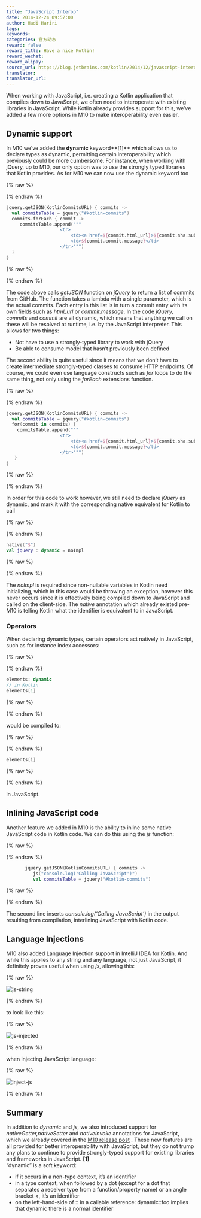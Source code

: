 ```yaml
---
title: "JavaScript Interop"
date: 2014-12-24 09:57:00
author: Hadi Hariri
tags:
keywords:
categories: 官方动态
reward: false
reward_title: Have a nice Kotlin!
reward_wechat:
reward_alipay:
source_url: https://blog.jetbrains.com/kotlin/2014/12/javascript-interop/
translator:
translator_url:
---
```


When working with JavaScript, i.e. creating a Kotlin application that compiles down to JavaScript, we often need to interoperate with existing libraries in JavaScript. While Kotlin already provides support for this, we’ve added a few more options in M10 to make interoperability even easier.<br/>
<span id="more-1766"></span>
## Dynamic support

In M10 we’ve added the **dynamic** keyword**[1]** which allows us to declare types as dynamic, permitting certain interoperability which previously could be more cumbersome. For instance, when working with jQuery, up to M10, our only option was to use the strongly typed libraries that Kotlin provides. As for M10 we can now use the dynamic keyword too

{% raw %}
<p></p>
{% endraw %}

```kotlin
jquery.getJSON(KotlinCommitsURL) { commits ->
  val commitsTable = jquery("#kotlin-commits")
  commits.forEach { commit ->
     commitsTable.append("""
                    <tr>
                        <td><a href=${commit.html_url}>${commit.sha.substring(0, 6)}</a></td>
                        <td>${commit.commit.message}</td>
                    </tr>""")
  }
}
```

{% raw %}
<p></p>
{% endraw %}

The code above calls <em>getJSON</em> function on <em>jQuery</em> to return a list of commits from GitHub. The function takes a lambda with a single parameter, which is the actual commits. Each entry in this list is in turn a commit entry with its own fields such as <em>html_url</em> or <em>commit.message</em>.
In the code <em>jQuery, commits</em> and <em>commit</em> are all dynamic, which means that anything we call on these will be resolved at runtime, i.e. by the JavaScript interpreter. This allows for two things:

* Not have to use a strongly-typed library to work with jQuery
* Be able to consume model that hasn’t previously been defined

The second ability is quite useful since it means that we don’t have to create intermediate strongly-typed classes to consume HTTP endpoints.
Of course, we could even use language constructs such as <em>for</em> loops to do the same thing, not only using the <em>forEach</em> extensions function.

{% raw %}
<p></p>
{% endraw %}

```kotlin
jquery.getJSON(KotlinCommitsURL) { commits ->
  val commitsTable = jquery("#kotlin-commits")
  for(commit in commits) {
    commitsTable.append("""
                    <tr>
                        <td><a href=${commit.html_url}>${commit.sha.substring(0, 6)}</a></td>
                        <td>${commit.commit.message}</td>
                    </tr>""")
   }
}
```

{% raw %}
<p></p>
{% endraw %}

In order for this code to work however, we still need to declare <em>jQuery</em> as dynamic, and mark it with the corresponding native equivalent for Kotlin to call

{% raw %}
<p></p>
{% endraw %}

```kotlin
native("$")
val jquery : dynamic = noImpl
```

{% raw %}
<p></p>
{% endraw %}

The <em>noImpl</em> is required since non-nullable variables in Kotlin need initializing, which in this case would be throwing an exception, however this never occurs since it is effectively being compiled down to JavaScript and called on the client-side. The <em>native</em> annotation which already existed pre-M10 is telling Kotlin what the identifier is equivalent to in JavaScript.
### Operators

When declaring dynamic types, certain operators act natively in JavaScript, such as for instance index accessors:

{% raw %}
<p></p>
{% endraw %}

```kotlin
elements: dynamic
// in Kotlin
elements[1]
```

{% raw %}
<p></p>
{% endraw %}

would be compiled to:

{% raw %}
<p></p>
{% endraw %}

```kotlin
elements[i]
```

{% raw %}
<p></p>
{% endraw %}

in JavaScript.
## Inlining JavaScript code

Another feature we added in M10 is the ability to inline some native JavaScript code in Kotlin code. We can do this using the <em>js</em> function:

{% raw %}
<p></p>
{% endraw %}

```kotlin
       jquery.getJSON(KotlinCommitsURL) { commits ->
          js("console.log('Calling JavaScript')")  
          val commitsTable = jquery("#kotlin-commits")
```

{% raw %}
<p></p>
{% endraw %}

The second line inserts <em>console.log(‘Calling JavaScript’)</em> in the output resulting from compilation, interlining JavaScript with Kotlin code.
## Language Injections

M10 also added Language Injection support in IntelliJ IDEA for Kotlin. And while this applies to any string and any language, not just JavaScript, it definitely proves useful when using <em>js</em>, allowing this:

{% raw %}
<p><img alt="js-string" class="aligncenter size-full wp-image-1776" data-recalc-dims="1" src="https://i0.wp.com/blog.jetbrains.com/kotlin/files/2014/12/js-string.png?resize=363%2C44&amp;ssl=1"/></p>
{% endraw %}

to look like this:

{% raw %}
<p><img alt="js-injected" class="aligncenter size-full wp-image-1775" data-recalc-dims="1" src="https://i0.wp.com/blog.jetbrains.com/kotlin/files/2014/12/js-injected.png?resize=379%2C48&amp;ssl=1"/></p>
{% endraw %}

when injecting JavaScript language:

{% raw %}
<p><img alt="inject-js" class="aligncenter size-full wp-image-1774" data-recalc-dims="1" src="https://i1.wp.com/blog.jetbrains.com/kotlin/files/2014/12/inject-js.png?resize=465%2C102&amp;ssl=1"/></p>
{% endraw %}

## Summary

In addition to <em>dynamic</em> and <em>js</em>, we also introduced support for <em>nativeGetter,nativeSetter</em> and <em>nativeInvoke</em> annotations for JavaScript, which we already covered in the [M10 release post](http://blog.jetbrains.com/kotlin/2014/12/m10-is-out/) .
These new features are all provided for better interoperability with JavaScript, but they do not trump any plans to continue to provide strongly-typed support for existing libraries and frameworks in JavaScript.
**[1]**<br/>
“dynamic” is a soft keyword:

* if it occurs in a non-type context, it’s an identifier
* in a type context, when followed by a dot (except for a dot that separates a receiver type from a function/property name) or an angle bracket <, it’s an identifier
* on the left-hand-side of :: in a callable reference: dynamic::foo implies that dynamic there is a normal identifier

